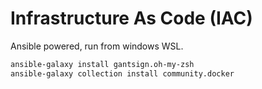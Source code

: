 # Infrastructure As Code (IAC)

Ansible powered, run from windows WSL.  

```bash
ansible-galaxy install gantsign.oh-my-zsh
ansible-galaxy collection install community.docker
```